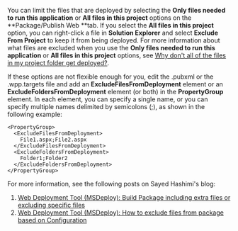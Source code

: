 You can limit the files that are deployed by selecting the **Only files needed to run this application** or **All files in this project** options on the **Package/Publish Web **tab. If you select the **All files in this project** option, you can right-click a file in **Solution Explorer** and select **Exclude From Project** to keep it from being deployed. For more information about what files are excluded when you use the **Only files needed to run this application** or **All files in this project** options, see [Why don't all of the files in my project folder get deployed?](/faq/files-to-deploy.md).

If these options are not flexible enough for you, edit the .pubxml or the .wpp.targets file and add an **ExcludeFilesFromDeployment** element or an **ExcludeFoldersFromDeployment** element (or both) in the **PropertyGroup** element. In each element, you can specify a single name, or you can specify multiple names delimited by semicolons (;), as shown in the following example:

    <PropertyGroup>
      <ExcludeFilesFromDeployment>
        File1.aspx;File2.aspx
      </ExcludeFilesFromDeployment>
      <ExcludeFoldersFromDeployment>
        Folder1;Folder2
      </ExcludeFoldersFromDeployment>
    </PropertyGroup>

For more information, see the following posts on Sayed Hashimi's blog:

1. [Web Deployment Tool (MSDeploy): Build Package including extra files or excluding specific files](http://sedodream.com/2010/05/01/WebDeploymentToolMSDeployBuildPackageIncludingExtraFilesOrExcludingSpecificFiles.aspx)
1. [Web Deployment Tool (MSDeploy): How to exclude files from package based on Configuration](http://sedodream.com/2010/08/15/WebDeploymentToolMSDeployHowToExcludeFilesFromPackageBasedOnConfiguration.aspx)